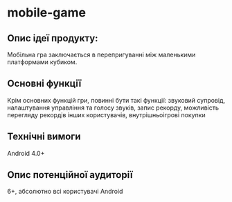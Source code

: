 # mobile-game

## Опис ідеї продукту:
Мобільна гра заключається в перепригуванні між маленькими платформами кубиком.

## Основні функції
Крім основних функцій гри, повинні бути такі функції: звуковий супровід, налаштування управління та голосу звуків, запис рекорду, можливість перегляду рекордів інших користувачів, внутрішньоігрові покупки

## Технічні вимоги
Android 4.0+

## Опис потенційної аудиторії
6+, абсолютно всі користувачі Android
